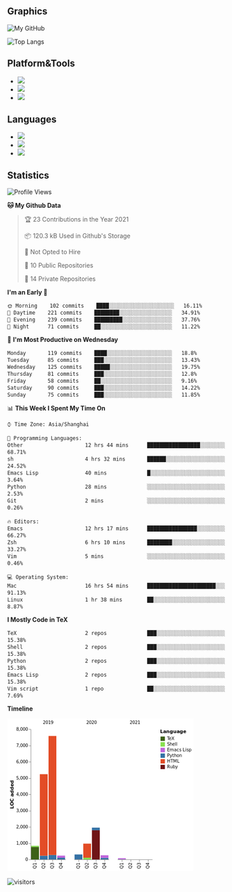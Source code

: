 ## Graphics

![My GitHub](https://github-readme-stats.vercel.app/api?username=SteamedFish&count_private=true&show_icons=true&theme=buefy&include_all_commits=false)

![Top Langs](https://github-readme-stats.vercel.app/api/top-langs/?username=SteamedFish&theme=buefy&hide=ruby&count_private=true&show_icons=true&layout=compact)

## Platform&Tools

* [![](https://img.shields.io/badge/ArchLinux--purple?style=flat-square&logo=ArchLinux)](https://www.archlinux.org/)
* [![](https://img.shields.io/badge/Gentoo-testing-purple?style=flat-square&logo=Gentoo)](https://www.gentoo.org/)
* [![](https://img.shields.io/badge/Doom%20Emacs-28-blue?style=flat-square&logo=Gnu%20emacs&logoColor=white)](https://www.gnu.org/software/emacs/)

## Languages

* [![](https://img.shields.io/badge/-Python-3776AB?style=flat-square&logo=python&logoColor=white)](https://www.python.org/)
* [![](https://img.shields.io/badge/-Bash-00ADD8?style=flat-square&logo=Gnu-bash&logoColor=white)](https://www.gnu.org/software/bash/)
* [![](https://img.shields.io/badge/-Go-00ADD8?style=flat-square&logo=go&logoColor=white)](https://golang.org/)

## Statistics

<!--START_SECTION:waka-->
![Profile Views](http://img.shields.io/badge/Profile%20Views-3-blue)

**🐱 My Github Data** 

> 🏆 23 Contributions in the Year 2021
 > 
> 📦 120.3 kB Used in Github's Storage 
 > 
> 🚫 Not Opted to Hire
 > 
> 📜 10 Public Repositories 
 > 
> 🔑 14 Private Repositories  
 > 
**I'm an Early 🐤** 

```text
🌞 Morning    102 commits    ████░░░░░░░░░░░░░░░░░░░░░   16.11% 
🌆 Daytime    221 commits    ████████░░░░░░░░░░░░░░░░░   34.91% 
🌃 Evening    239 commits    █████████░░░░░░░░░░░░░░░░   37.76% 
🌙 Night      71 commits     ██░░░░░░░░░░░░░░░░░░░░░░░   11.22%

```
📅 **I'm Most Productive on Wednesday** 

```text
Monday       119 commits    ████░░░░░░░░░░░░░░░░░░░░░   18.8% 
Tuesday      85 commits     ███░░░░░░░░░░░░░░░░░░░░░░   13.43% 
Wednesday    125 commits    █████░░░░░░░░░░░░░░░░░░░░   19.75% 
Thursday     81 commits     ███░░░░░░░░░░░░░░░░░░░░░░   12.8% 
Friday       58 commits     ██░░░░░░░░░░░░░░░░░░░░░░░   9.16% 
Saturday     90 commits     ███░░░░░░░░░░░░░░░░░░░░░░   14.22% 
Sunday       75 commits     ███░░░░░░░░░░░░░░░░░░░░░░   11.85%

```


📊 **This Week I Spent My Time On** 

```text
⌚︎ Time Zone: Asia/Shanghai

💬 Programming Languages: 
Other                    12 hrs 44 mins      █████████████████░░░░░░░░   68.71% 
sh                       4 hrs 32 mins       ██████░░░░░░░░░░░░░░░░░░░   24.52% 
Emacs Lisp               40 mins             █░░░░░░░░░░░░░░░░░░░░░░░░   3.64% 
Python                   28 mins             ░░░░░░░░░░░░░░░░░░░░░░░░░   2.53% 
Git                      2 mins              ░░░░░░░░░░░░░░░░░░░░░░░░░   0.26%

🔥 Editors: 
Emacs                    12 hrs 17 mins      ████████████████░░░░░░░░░   66.27% 
Zsh                      6 hrs 10 mins       ████████░░░░░░░░░░░░░░░░░   33.27% 
Vim                      5 mins              ░░░░░░░░░░░░░░░░░░░░░░░░░   0.46%

💻 Operating System: 
Mac                      16 hrs 54 mins      ██████████████████████░░░   91.13% 
Linux                    1 hr 38 mins        ██░░░░░░░░░░░░░░░░░░░░░░░   8.87%

```

**I Mostly Code in TeX** 

```text
TeX                      2 repos             ███░░░░░░░░░░░░░░░░░░░░░░   15.38% 
Shell                    2 repos             ███░░░░░░░░░░░░░░░░░░░░░░   15.38% 
Python                   2 repos             ███░░░░░░░░░░░░░░░░░░░░░░   15.38% 
Emacs Lisp               2 repos             ███░░░░░░░░░░░░░░░░░░░░░░   15.38% 
Vim script               1 repo              ██░░░░░░░░░░░░░░░░░░░░░░░   7.69%

```


**Timeline**

![Chart not found](https://raw.githubusercontent.com/SteamedFish/SteamedFish/master/charts/bar_graph.png) 


<!--END_SECTION:waka-->

![visitors](https://visitor-badge.laobi.icu/badge?page_id=SteamedFish.SteamedFish)
